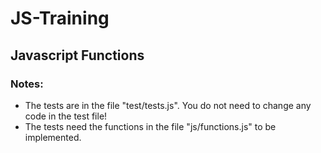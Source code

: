 # JS-Training
## Javascript Functions

### Notes:
- The tests are in the file "test/tests.js". You do not need to change any code in the test file!
- The tests need the functions in the file "js/functions.js" to be implemented. 

    
